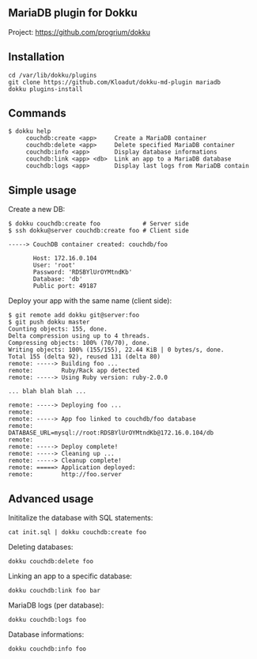MariaDB plugin for Dokku
------------------------

Project: https://github.com/progrium/dokku


Installation
------------
```
cd /var/lib/dokku/plugins
git clone https://github.com/Kloadut/dokku-md-plugin mariadb
dokku plugins-install
```


Commands
--------
```
$ dokku help
     couchdb:create <app>     Create a MariaDB container
     couchdb:delete <app>     Delete specified MariaDB container
     couchdb:info <app>       Display database informations
     couchdb:link <app> <db>  Link an app to a MariaDB database
     couchdb:logs <app>       Display last logs from MariaDB contain
```

Simple usage
------------

Create a new DB:
```
$ dokku couchdb:create foo            # Server side
$ ssh dokku@server couchdb:create foo # Client side

-----> CouchDB container created: couchdb/foo

       Host: 172.16.0.104
       User: 'root'
       Password: 'RDSBYlUrOYMtndKb'
       Database: 'db'
       Public port: 49187
```

Deploy your app with the same name (client side):
```
$ git remote add dokku git@server:foo
$ git push dokku master
Counting objects: 155, done.
Delta compression using up to 4 threads.
Compressing objects: 100% (70/70), done.
Writing objects: 100% (155/155), 22.44 KiB | 0 bytes/s, done.
Total 155 (delta 92), reused 131 (delta 80)
remote: -----> Building foo ...
remote:        Ruby/Rack app detected
remote: -----> Using Ruby version: ruby-2.0.0

... blah blah blah ...

remote: -----> Deploying foo ...
remote: 
remote: -----> App foo linked to couchdb/foo database
remote:        DATABASE_URL=mysql://root:RDSBYlUrOYMtndKb@172.16.0.104/db
remote: 
remote: -----> Deploy complete!
remote: -----> Cleaning up ...
remote: -----> Cleanup complete!
remote: =====> Application deployed:
remote:        http://foo.server
```


Advanced usage
--------------

Inititalize the database with SQL statements:
```
cat init.sql | dokku couchdb:create foo
```

Deleting databases:
```
dokku couchdb:delete foo
```

Linking an app to a specific database:
```
dokku couchdb:link foo bar
```

MariaDB logs (per database):
```
dokku couchdb:logs foo
```

Database informations:
```
dokku couchdb:info foo
```
